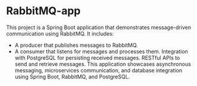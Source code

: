 # RabbitMQ-app
This project is a Spring Boot application that demonstrates message-driven communication using RabbitMQ. It includes:

 - A producer that publishes messages to RabbitMQ.
 - A consumer that listens for messages and processes them.
Integration with PostgreSQL for persisting received messages.
RESTful APIs to send and retrieve messages.
This application showcases asynchronous messaging, microservices communication, and database integration using Spring Boot, RabbitMQ, and PostgreSQL.
